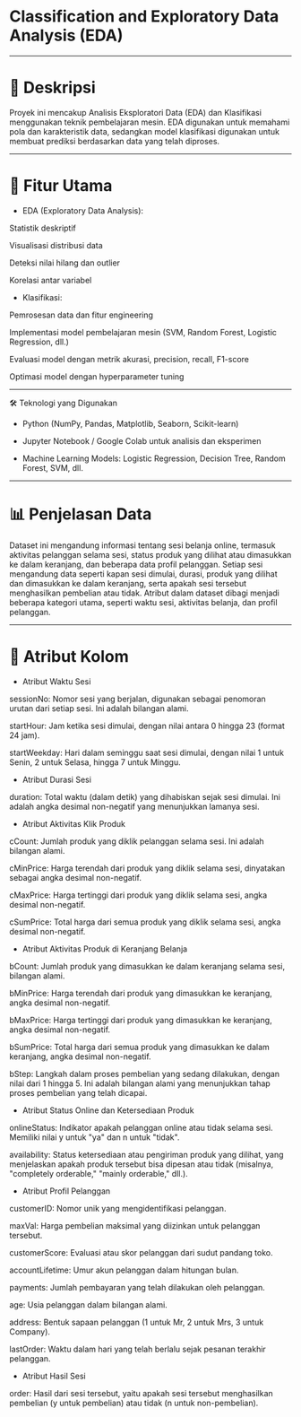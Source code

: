 # Classification and Exploratory Data Analysis (EDA)
---
# 📌 Deskripsi

Proyek ini mencakup Analisis Eksploratori Data (EDA) dan Klasifikasi menggunakan teknik pembelajaran mesin. EDA digunakan untuk memahami pola dan karakteristik data, sedangkan model klasifikasi digunakan untuk membuat prediksi berdasarkan data yang telah diproses.

---
# 🚀 Fitur Utama

- EDA (Exploratory Data Analysis):

Statistik deskriptif

Visualisasi distribusi data

Deteksi nilai hilang dan outlier

Korelasi antar variabel

- Klasifikasi:

Pemrosesan data dan fitur engineering

Implementasi model pembelajaran mesin (SVM, Random Forest, Logistic Regression, dll.)

Evaluasi model dengan metrik akurasi, precision, recall, F1-score

Optimasi model dengan hyperparameter tuning

---

🛠️ Teknologi yang Digunakan

- Python (NumPy, Pandas, Matplotlib, Seaborn, Scikit-learn)

- Jupyter Notebook / Google Colab untuk analisis dan eksperimen

- Machine Learning Models: Logistic Regression, Decision Tree, Random Forest, SVM, dll.

---

# 📊 Penjelasan Data

Dataset ini mengandung informasi tentang sesi belanja online, termasuk aktivitas pelanggan selama sesi, status produk yang dilihat atau dimasukkan ke dalam keranjang, dan beberapa data profil pelanggan. Setiap sesi mengandung data seperti kapan sesi dimulai, durasi, produk yang dilihat dan dimasukkan ke dalam keranjang, serta apakah sesi tersebut menghasilkan pembelian atau tidak. Atribut dalam dataset dibagi menjadi beberapa kategori utama, seperti waktu sesi, aktivitas belanja, dan profil pelanggan.

---

# 📌 Atribut Kolom

- Atribut Waktu Sesi

sessionNo: Nomor sesi yang berjalan, digunakan sebagai penomoran urutan dari setiap sesi. Ini adalah bilangan alami.

startHour: Jam ketika sesi dimulai, dengan nilai antara 0 hingga 23 (format 24 jam).

startWeekday: Hari dalam seminggu saat sesi dimulai, dengan nilai 1 untuk Senin, 2 untuk Selasa, hingga 7 untuk Minggu.

- Atribut Durasi Sesi

duration: Total waktu (dalam detik) yang dihabiskan sejak sesi dimulai. Ini adalah angka desimal non-negatif yang menunjukkan lamanya sesi.

- Atribut Aktivitas Klik Produk

cCount: Jumlah produk yang diklik pelanggan selama sesi. Ini adalah bilangan alami.

cMinPrice: Harga terendah dari produk yang diklik selama sesi, dinyatakan sebagai angka desimal non-negatif.

cMaxPrice: Harga tertinggi dari produk yang diklik selama sesi, angka desimal non-negatif.

cSumPrice: Total harga dari semua produk yang diklik selama sesi, angka desimal non-negatif.

- Atribut Aktivitas Produk di Keranjang Belanja

bCount: Jumlah produk yang dimasukkan ke dalam keranjang selama sesi, bilangan alami.

bMinPrice: Harga terendah dari produk yang dimasukkan ke keranjang, angka desimal non-negatif.

bMaxPrice: Harga tertinggi dari produk yang dimasukkan ke keranjang, angka desimal non-negatif.

bSumPrice: Total harga dari semua produk yang dimasukkan ke dalam keranjang, angka desimal non-negatif.

bStep: Langkah dalam proses pembelian yang sedang dilakukan, dengan nilai dari 1 hingga 5. Ini adalah bilangan alami yang menunjukkan tahap proses pembelian yang telah dicapai.

- Atribut Status Online dan Ketersediaan Produk

onlineStatus: Indikator apakah pelanggan online atau tidak selama sesi. Memiliki nilai y untuk "ya" dan n untuk "tidak".

availability: Status ketersediaan atau pengiriman produk yang dilihat, yang menjelaskan apakah produk tersebut bisa dipesan atau tidak (misalnya, "completely orderable," "mainly orderable," dll.).

- Atribut Profil Pelanggan

customerID: Nomor unik yang mengidentifikasi pelanggan.

maxVal: Harga pembelian maksimal yang diizinkan untuk pelanggan tersebut.

customerScore: Evaluasi atau skor pelanggan dari sudut pandang toko.

accountLifetime: Umur akun pelanggan dalam hitungan bulan.

payments: Jumlah pembayaran yang telah dilakukan oleh pelanggan.

age: Usia pelanggan dalam bilangan alami.

address: Bentuk sapaan pelanggan (1 untuk Mr, 2 untuk Mrs, 3 untuk Company).

lastOrder: Waktu dalam hari yang telah berlalu sejak pesanan terakhir pelanggan.

- Atribut Hasil Sesi

order: Hasil dari sesi tersebut, yaitu apakah sesi tersebut menghasilkan pembelian (y untuk pembelian) atau tidak (n untuk non-pembelian).
